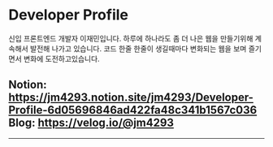 # Developer Profile

신입 프론트엔드 개발자 이재민입니다.
하루에 하나라도 좀 더 나은 웹을 만들기위해 계속해서 발전해 나가고 있습니다.
코드 한줄 한줄이 생길때마다 변화되는 웹을 보며 즐기면서 변화에 도전하고있습니다.

Notion: https://jm4293.notion.site/jm4293/Developer-Profile-6d05696846ad422fa48c341b1567c036
Blog: https://velog.io/@jm4293
---

---
